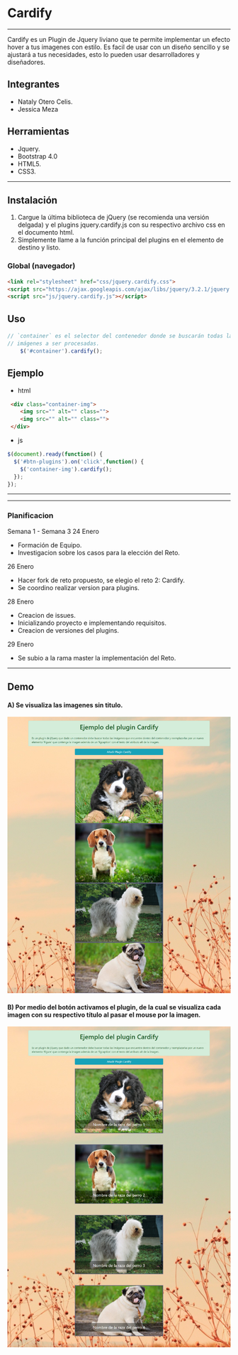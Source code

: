 # Cardify
***


Cardify es un Plugin de Jquery liviano que te permite implementar un efecto hover a tus imagenes con estilo. Es facil de usar con un diseño sencillo y se ajustará a tus necesidades, esto lo pueden usar desarrolladores y diseñadores.


## Integrantes


* Nataly Otero Celis.
*  Jessica Meza


## Herramientas


* Jquery.
* Bootstrap 4.0
* HTML5.
* CSS3.

***

## Instalación
1. Cargue la última biblioteca de jQuery (se recomienda una versión delgada) y el plugins jquery.cardify.js con su respectivo archivo css en el documento html.
2. Simplemente llame a la función principal del plugins en el elemento de destino y listo.


### Global (navegador)

```html
<link rel="stylesheet" href="css/jquery.cardify.css">
<script src="https://ajax.googleapis.com/ajax/libs/jquery/3.2.1/jquery.min.js"></script>
<script src="js/jquery.cardify.js"></script>
```

## Uso

```js
// `container` es el selector del contenedor donde se buscarán todas las
// imágenes a ser procesadas.
    $('#container').cardify();
```
## Ejemplo

+ html
```html
 <div class="container-img">
    <img src="" alt="" class="">
    <img src="" alt="" class="">
 </div>
```

+ js
```js
$(document).ready(function() {
  $('#btn-plugins').on('click',function() {
    $('container-img').cardify();
  });  
});
```
***
***
### Planificacion
Semana 1 - Semana 3
24 Enero
- Formación de Equipo.
- Investigacion sobre los casos para la elección del Reto.

26 Enero
- Hacer fork de reto propuesto, se elegio el reto 2: Cardify.
- Se coordino realizar version para plugins.

28 Enero
- Creacion de issues.
- Inicializando proyecto e implementando requisitos.
- Creacion de versiones del plugins.

29 Enero
- Se subio a la rama master la implementación del Reto.

*** 
## Demo

#### A) Se visualiza las imagenes sin titulo.

![imagen1](public/assets/docs/sinPlugin.png)

#### B) Por medio del botón activamos el plugin, de la cual se visualiza cada imagen con su respectivo título al pasar el mouse por la imagen.

![imagen2](public/assets/docs/conPlugin.png)
